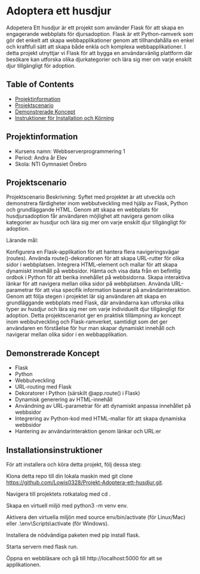 
# Adoptera ett husdjur 



Adopetera Ett husdjur är ett  projekt som använder Flask för att skapa en engagerande webbplats för djursadoption. Flask är ett Python-ramverk som gör det enkelt att skapa webbapplikationer genom att tillhandahålla en enkel och kraftfull sätt att skapa både enkla och komplexa webbapplikationer. I detta projekt utnyttjar vi Flask för att bygga en användarvänlig plattform där besökare kan utforska olika djurkategorier och lära sig mer om varje enskilt djur tillgängligt för adoption.

## Table of Contents

- [Projektinformation](#projektinformation)
- [Projektscenario](#projektscenario)
- [Demonstrerade Koncept](#demonstrerade-koncept)
- [Instruktioner för Installation och Körning](#instruktioner-för-installation-och-körning)

## Projektinformation

- Kursens namn: Webbserverprogrammering 1
- Period: Andra år Elev
- Skola: NTI Gymnasiet Örebro

## Projektscenario


Projektscenario
Beskrivning: Syftet med projektet är att utveckla och demonstrera färdigheter inom webbutveckling med hjälp av Flask, Python och grundläggande HTML. Genom att skapa en webbplats för husdjursadoption får användaren möjlighet att navigera genom olika kategorier av husdjur och lära sig mer om varje enskilt djur tillgängligt för adoption.

Lärande mål:

Konfigurera en Flask-applikation för att hantera flera navigeringsvägar (routes).
Använda route()-dekorationen för att skapa URL-rutter för olika sidor i webbplatsen.
Integrera HTML-element och mallar för att skapa dynamiskt innehåll på webbsidor.
Hämta och visa data från en befintlig ordbok i Python för att berika innehållet på webbsidorna.
Skapa interaktiva länkar för att navigera mellan olika sidor på webbplatsen.
Använda URL-parametrar för att visa specifik information baserat på användarinteraktion.
Genom att följa stegen i projektet lär sig användaren att skapa en grundläggande webbplats med Flask, där användarna kan utforska olika typer av husdjur och lära sig mer om varje individuellt djur tillgängligt för adoption. Detta projektscenariot ger en praktisk tillämpning av koncept inom webbutveckling och Flask-ramverket, samtidigt som det ger användaren en förståelse för hur man skapar dynamiskt innehåll och navigerar mellan olika sidor i en webbapplikation.


## Demonstrerade Koncept



- Flask
- Python
- Webbutveckling
- URL-routing med Flask
- Dekoratorer i Python (särskilt @app.route() i Flask)
- Dynamisk generering av HTML-innehåll
- Användning av URL-parametrar för att dynamiskt anpassa innehållet på webbsidor
- Integrering av Python-kod med HTML-mallar för att skapa dynamiska webbsidor
- Hantering av användarinteraktion genom länkar och URL:er

## Installationsinstruktioner
För att installera och köra detta projekt, följ dessa steg:

Klona detta repo till din lokala maskin med git clone https://github.com/Lowis0328/Projekt-Adoptera-ett-husdjur.git.

Navigera till projektets rotkatalog med cd <project-directory>.

Skapa en virtuell miljö med python3 -m venv env.

Aktivera den virtuella miljön med source env/bin/activate (för Linux/Mac) eller .\env\Scripts\activate (för Windows).

Installera de nödvändiga paketen med pip install flask.

Starta servern med flask run.

Öppna en webbläsare och gå till http://localhost:5000 för att se applikationen.
